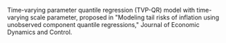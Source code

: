 Time-varying parameter quantile regression (TVP-QR) model with time-varying scale parameter, proposed in "Modeling tail risks of inflation using unobserved component quantile regressions," Journal of Economic Dynamics and Control. 
